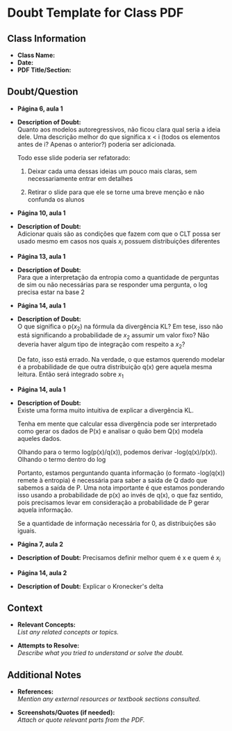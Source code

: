 # Doubt Template for Class PDF

## Class Information
- **Class Name:** 
- **Date:** 
- **PDF Title/Section:** 

## Doubt/Question
- **Página 6, aula 1** 
- **Description of Doubt:**  
    Quanto aos modelos autoregressivos, não ficou clara qual seria a ideia dele. Uma descrição melhor do que significa x < i (todos os elementos antes de i? Apenas o anterior?) poderia ser adicionada.

    Todo esse slide poderia ser refatorado:

    1) Deixar cada uma dessas ideias um pouco mais claras, sem necessariamente entrar em  detalhes

    2) Retirar o slide para que ele se torne uma breve menção e não confunda os alunos

- **Página 10, aula 1** 
- **Description of Doubt:**  
    Adicionar quais são as condições que fazem com que o CLT possa ser usado mesmo em casos nos quais $x_i$ possuem distribuições diferentes

- **Página 13, aula 1** 
- **Description of Doubt:**  
    Para que a interpretação da entropia como a quantidade de perguntas de sim ou não necessárias para se responder uma pergunta, o log precisa estar na base 2

- **Página 14, aula 1** 
- **Description of Doubt:**  
    O que significa o p($x_2$) na fórmula da divergência KL? Em tese, isso não está significando a probabilidade de $x_2$ assumir um valor fixo? Não deveria haver algum tipo de integração com respeito a $x_2$?

    De fato, isso está errado. Na verdade, o que estamos querendo modelar é a probabilidade de que outra distribuição q(x) gere aquela mesma leitura. Então será integrado sobre $x_1$

- **Página 14, aula 1** 
- **Description of Doubt:**  
    Existe uma forma muito intuitiva de explicar a divergência KL. 

    Tenha em mente que calcular essa divergência pode ser interpretado como gerar os dados de P(x) e analisar o quão bem Q(x) modela aqueles dados. 
    
    Olhando para o termo log(p(x)/q(x)), podemos derivar -log(q(x)/p(x)). Olhando o termo dentro do log
    
    Portanto, estamos perguntando quanta informação (o formato -log(q(x)) remete à entropia) é necessária para saber a saída de Q dado que sabemos a saída de P. Uma nota importante é que estamos ponderando isso usando a probabilidade de p(x) ao invés de q(x), o que faz sentido, pois precisamos levar em consideração a probabilidade de P gerar aquela informação. 

    Se a quantidade de informação necessária for 0, as distribuições são iguais. 

- **Página 7, aula 2** 
- **Description of Doubt:** 
    Precisamos definir melhor quem é x e quem é $x_i$

- **Página 14, aula 2** 
- **Description of Doubt:** 
    Explicar o Kronecker's delta
    

## Context
- **Relevant Concepts:**  
    _List any related concepts or topics._

- **Attempts to Resolve:**  
    _Describe what you tried to understand or solve the doubt._

## Additional Notes
- **References:**  
    _Mention any external resources or textbook sections consulted._

- **Screenshots/Quotes (if needed):**  
    _Attach or quote relevant parts from the PDF._